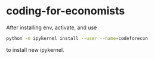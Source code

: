 # coding-for-economists

After installing env, activate, and use

```bash
python -m ipykernel install --user --name=codeforecon
```

to install new ipykernel.
